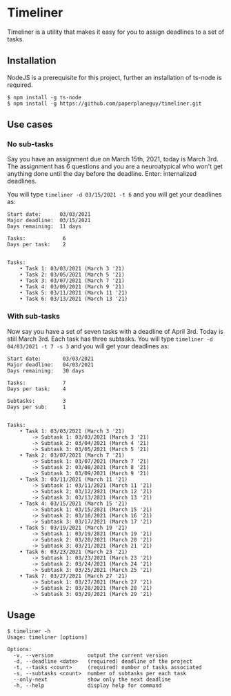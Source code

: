 # Timeliner
Timeliner is a utility that makes it easy for you to assign deadlines to a set of tasks.

## Installation
NodeJS is a prerequisite for this project, further an installation of ts-node is required.

```
$ npm install -g ts-node
$ npm install -g https://github.com/paperplaneguy/timeliner.git
```

## Use cases
### No sub-tasks
Say you have an assignment due on March 15th, 2021, today is March 3rd. The assignment has 6 questions and you are a neuroatypical who won't get anything done until the day before the deadline. Enter: internalized deadlines.

You will type `timeliner -d 03/15/2021 -t 6` and you will get your deadlines as:
```
Start date:	     03/03/2021
Major deadline:	 03/15/2021
Days remaining:	 11 days

Tasks:            6
Days per task:    2


Tasks:
	• Task 1: 03/03/2021 (March 3 '21)
	• Task 2: 03/05/2021 (March 5 '21)
	• Task 3: 03/07/2021 (March 7 '21)
	• Task 4: 03/09/2021 (March 9 '21)
	• Task 5: 03/11/2021 (March 11 '21)
	• Task 6: 03/13/2021 (March 13 '21)
```

### With sub-tasks
Now say you have a set of seven tasks with a deadline of April 3rd. Today is still March 3rd. Each task has three subtasks.
You will type `timeliner -d 04/03/2021 -t 7 -s 3` and you will get your deadlines as:
```
Start date:       03/03/2021
Major deadline:   04/03/2021
Days remaining:   30 days

Tasks:            7
Days per task:	  4

Subtasks:	      3
Days per sub:	  1


Tasks:
	• Task 1: 03/03/2021 (March 3 '21)
		-> Subtask 1: 03/03/2021 (March 3 '21)
		-> Subtask 2: 03/04/2021 (March 4 '21)
		-> Subtask 3: 03/05/2021 (March 5 '21)
	• Task 2: 03/07/2021 (March 7 '21)
		-> Subtask 1: 03/07/2021 (March 7 '21)
		-> Subtask 2: 03/08/2021 (March 8 '21)
		-> Subtask 3: 03/09/2021 (March 9 '21)
	• Task 3: 03/11/2021 (March 11 '21)
		-> Subtask 1: 03/11/2021 (March 11 '21)
		-> Subtask 2: 03/12/2021 (March 12 '21)
		-> Subtask 3: 03/13/2021 (March 13 '21)
	• Task 4: 03/15/2021 (March 15 '21)
		-> Subtask 1: 03/15/2021 (March 15 '21)
		-> Subtask 2: 03/16/2021 (March 16 '21)
		-> Subtask 3: 03/17/2021 (March 17 '21)
	• Task 5: 03/19/2021 (March 19 '21)
		-> Subtask 1: 03/19/2021 (March 19 '21)
		-> Subtask 2: 03/20/2021 (March 20 '21)
		-> Subtask 3: 03/21/2021 (March 21 '21)
	• Task 6: 03/23/2021 (March 23 '21)
		-> Subtask 1: 03/23/2021 (March 23 '21)
		-> Subtask 2: 03/24/2021 (March 24 '21)
		-> Subtask 3: 03/25/2021 (March 25 '21)
	• Task 7: 03/27/2021 (March 27 '21)
		-> Subtask 1: 03/27/2021 (March 27 '21)
		-> Subtask 2: 03/28/2021 (March 28 '21)
		-> Subtask 3: 03/29/2021 (March 29 '21)
```

## Usage
```
$ timeliner -h
Usage: timeliner [options]

Options:
  -v, --version           output the current version
  -d, --deadline <date>   (required) deadline of the project
  -t, --tasks <count>     (required) number of tasks associated
  -s, --subtasks <count>  number of subtasks per each task
  --only-next             show only the next deadline
  -h, --help              display help for command
```